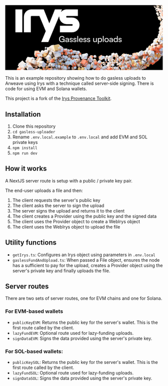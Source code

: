 <img src="./assets/irys-gasless.png" alt="Gasless uploads" />

This is an example repository showing how to do gasless uploads to Arweave using Irys with a technique called server-side signing. There is code for using EVM and Solana wallets.

This project is a fork of the [Irys Provenance Toolkit](https://github.com/Irys-xyz/provenance-toolkit).

## Installation

1. Clone this repository
2. `cd gasless-uploader`
3. Rename `.env.local.example` to `.env.local` and add EVM and SOL private keys
4. `npm install`
5. `npm run dev`

## How it works

A NextJS server route is setup with a public / private key pair.

The end-user uploads a file and then:

1. The client requests the server's public key
2. The client asks the server to sign the upload
3. The server signs the upload and returns it to the client
4. The client creates a Provider using the public key and the signed data
5. The client uses the Provider object to create a WebIrys object
6. The client uses the WebIrys object to upload the file

## Utility functions

- `getIrys.ts`: Configures an Irys object using parameters in `.env.local`
- `gaslessFundAndUpload.ts`: When passed a File object, ensures the node has a sufficient to pay for the upload, creates a Provider object using the server's private key and finally uploads the file.

## Server routes

There are two sets of server routes, one for EVM chains and one for Solana.

### For EVM-based wallets

- `publicKeyEVM`: Returns the public key for the server's wallet. This is the first route called by the client.
- `lazyFundEVM`: Optional route used for lazy-funding uploads.
- `signDataEVM`: Signs the data provided using the server's private key.

### For SOL-based wallets:

- `publicKeySOL`: Returns the public key for the server's wallet. This is the first route called by the client.
- `lazyFundSOL`: Optional route used for lazy-funding uploads.
- `signDataSOL`: Signs the data provided using the server's private key.
